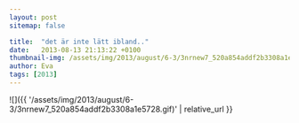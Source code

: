```yaml
---
layout: post
sitemap: false

title:  "det är inte lätt ibland.."
date:   2013-08-13 21:13:22 +0100
thumbnail-img: /assets/img/2013/august/6-3/3nrnew7_520a854addf2b3308a1e5728.gif
author: Eva
tags: [2013]
---
```




![]({{ '/assets/img/2013/august/6-3/3nrnew7_520a854addf2b3308a1e5728.gif)'  | relative_url }}

